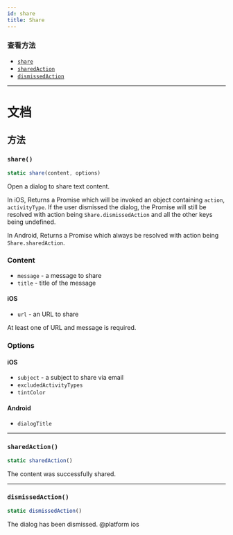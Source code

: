 ```yaml
---
id: share
title: Share
---
```


### 查看方法

* [`share`](share.md#share)
* [`sharedAction`](share.md#sharedaction)
* [`dismissedAction`](share.md#dismissedaction)

---

# 文档

## 方法

### `share()`

```javascript
static share(content, options)
```

Open a dialog to share text content.

In iOS, Returns a Promise which will be invoked an object containing `action`, `activityType`. If the user dismissed the dialog, the Promise will still be resolved with action being `Share.dismissedAction` and all the other keys being undefined.

In Android, Returns a Promise which always be resolved with action being `Share.sharedAction`.

### Content

* `message` - a message to share
* `title` - title of the message

#### iOS

* `url` - an URL to share

At least one of URL and message is required.

### Options

#### iOS

* `subject` - a subject to share via email
* `excludedActivityTypes`
* `tintColor`

#### Android

* `dialogTitle`

---

### `sharedAction()`

```javascript
static sharedAction()
```

The content was successfully shared.

---

### `dismissedAction()`

```javascript
static dismissedAction()
```

The dialog has been dismissed. @platform ios

